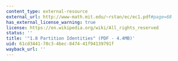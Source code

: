 ```yaml
---
content_type: external-resource
external_url: http://www-math.mit.edu/~rstan/ec/ec1.pdf#page=68
has_external_license_warning: true
license: https://en.wikipedia.org/wiki/All_rights_reserved
status: ''
title: '"1.8 Partition Identities" (PDF - 4.4MB)'
uid: 61cd3441-78c3-4bec-8474-41f94139791f
wayback_url: ''
---
```

